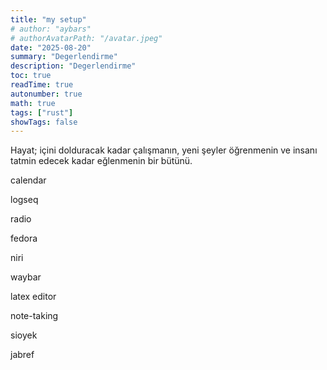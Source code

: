 ```yaml
---
title: "my setup"
# author: "aybars"
# authorAvatarPath: "/avatar.jpeg"
date: "2025-08-20"
summary: "Degerlendirme"
description: "Degerlendirme"
toc: true
readTime: true
autonumber: true
math: true
tags: ["rust"]
showTags: false
---
```


Hayat; içini dolduracak kadar çalışmanın, yeni şeyler öğrenmenin ve insanı tatmin edecek kadar eğlenmenin bir bütünü. 

calendar

logseq

radio

fedora

niri

waybar

latex editor

note-taking

sioyek

jabref


